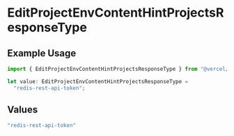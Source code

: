 # EditProjectEnvContentHintProjectsResponseType

## Example Usage

```typescript
import { EditProjectEnvContentHintProjectsResponseType } from "@vercel/sdk/models/operations/editprojectenv.js";

let value: EditProjectEnvContentHintProjectsResponseType =
  "redis-rest-api-token";
```

## Values

```typescript
"redis-rest-api-token"
```